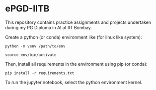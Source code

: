 # ePGD-IITB
This repository contains practice assignments and projects undertaken during my PG Diploma in AI at IIT Bombay.

Create a python (or conda) environment like (for linux like system):

```
python -m venv /path/to/env
```
```
source env/bin/activate
```
Then, install all requirements in the environment using pip (or conda):

```
pip install -r requirements.txt
```


To run the jupyter notebook, select the python environment kernel.
